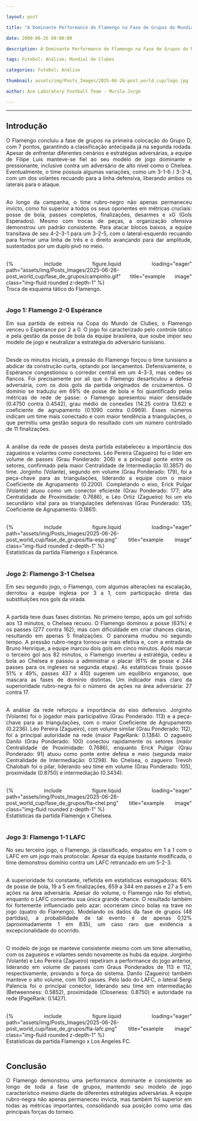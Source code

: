 ```yaml
---

layout: post

title: "A Dominante Performance do Flamengo na Fase de Grupos do Mundial de Clubes"

date: 2000-06-26 00:00:00

description: A Dominante Performance do Flamengo na Fase de Grupos do Mundial de Clubes

tags: Futebol; Análise; Mundial de Clubes

categories: Futebol; Análise

thumbnail: assets/img/Posts_Images/2025-06-26-post_world_cup/logo.jpg

author: Ace Laboratory Football Team - Murilo Jorge

---
```


---


<h2> <b> Introdução </b></h2>

<div style="text-align: justify">

O Flamengo concluiu a fase de grupos na primeira colocação do Grupo D, com 7 pontos, garantindo a classificação antecipada já na segunda rodada. Apesar de enfrentar diferentes cenários e estratégias adversárias, a equipe de Filipe Luís manteve-se fiel ao seu modelo de jogo dominante e pressionante, inclusive contra um adversário de alto nível como o Chelsea. Eventualmente, o time possuía algumas variações, como um 3-1-6 / 3-3-4, com um dos volantes recuando para a linha defensiva, liberando ambos os laterais para o ataque. <br/><br/>

Ao longo da campanha, o time rubro-negro não apenas permaneceu invicto, como foi superior a todos os seus oponentes em métricas cruciais: posse de bola, passes completos, finalizações, desarmes e xG (Gols Esperados). Mesmo com trocas de peças, a organização ofensiva demonstrou um padrão consistente. Para atacar blocos baixos, a equipe transitava de seu 4-2-3-1 para um 3-2-5, com o lateral-esquerdo recuando para formar uma linha de três e o direito avançando para dar amplitude, sustentados por um duplo pivô no meio. <br/><br/>

<div class="row">
    <div class="col-sm-6 offset-sm-3 mt-3 mt-md-0">
        {% include figure.liquid loading="eager" path="assets/img/Posts_Images/2025-06-26-post_world_cup/fase_de_grupos/campinho.gif" title="example image" class="img-fluid rounded z-depth-1" %}
    </div>
</div>
<div class="caption">
    Troca de esquema tático do Flamengo. <br/><br/>
</div>

<h3> <b> Jogo 1: Flamengo 2-0 Espérance </b></h3>

Em sua partida de estreia na Copa do Mundo de Clubes, o Flamengo venceu o Espérance por 2 a 0. O jogo foi caracterizado pelo controle tático e pela gestão da posse de bola da equipe brasileira, que soube impor seu modelo de jogo e neutralizar a estratégia do adversário tunisiano. <br/><br/>

Desde os minutos iniciais, a pressão do Flamengo forçou o time tunisiano a abdicar da construção curta, optando por lançamentos. Defensivamente, o Espérance congestionou o corredor central em um 4-3-3, mas cedeu os flancos. Foi precisamente por ali que o Flamengo desarticulou a defesa adversária, com os dois gols da partida originados de cruzamentos. O domínio se traduziu em 69% de posse de bola e foi quantificado pelas métricas de rede de passe: o Flamengo apresentou maior densidade (0.4750 contra 0.4542), grau médio de conexões (14.25 contra 13.62) e coeficiente de agrupamento (0.1090 contra 0.0969). Esses números indicam um time mais conectado e com maior tendência a triangulações, o que permitiu uma gestão segura do resultado com um número controlado de 11 finalizações. <br/><br/>

A análise da rede de passes desta partida estabeleceu a importância dos zagueiros e volantes como conectores. Léo Pereira (Zagueiro) foi o líder em volume de passes (Grau Ponderado: 206) e a principal ponte entre os setores, confirmado pela maior Centralidade de Intermediação (0.3857) do time. Jorginho (Volante), segundo em volume (Grau Ponderado: 179), foi a peça-chave para as triangulações, liderando a equipe com o maior Coeficiente de Agrupamento (0.2200). Completando o eixo, Erick Pulgar (Volante) atuou como um conector eficiente (Grau Ponderado: 177; alta Centralidade de Proximidade: 0.7686), e Léo Ortiz (Zagueiro) foi um elo secundário vital para as triangulações defensivas (Grau Ponderado: 135; Coeficiente de Agrupamento: 0.1861). <br/><br/>

<div class="row">
    <div class="col-sm-7 offset-sm-3 mt-3 mt-md-0">
        {% include figure.liquid loading="eager" path="assets/img/Posts_Images/2025-06-26-post_world_cup/fase_de_grupos/fla-esp.png" title="example image" class="img-fluid rounded z-depth-1" %}
    </div>
</div>
<div class="caption">
    Estatísticas da partida Flamengo x Espérance. <br/><br/>
</div>

<h3> <b> Jogo 2: Flamengo 3-1 Chelsea </b></h3>

Em seu segundo jogo, o Flamengo, com algumas alterações na escalação, derrotou a equipe inglesa por 3 a 1, com participação direta das substituições nos gols da virada. <br/><br/>

A partida teve duas fases distintas. No primeiro tempo, após um gol sofrido aos 13 minutos, o Chelsea recuou. O Flamengo dominou a posse (63%) e os passes (277 contra 162), mas com dificuldade em criar chances claras, resultando em apenas 5 finalizações. O panorama mudou no segundo tempo. A pressão rubro-negra tornou-se mais efetiva e, com a entrada de Bruno Henrique, a equipe marcou dois gols em cinco minutos. Após marcar o terceiro gol aos 82 minutos, o Flamengo inverteu a estratégia, cedeu a bola ao Chelsea e passou a administrar o placar (61% de posse e 244 passes para os ingleses na segunda etapa). As estatísticas finais (posse 51% x 49%, passes 437 x 410) sugerem um equilíbrio enganoso, que mascara as fases de domínio distintas. Um indicador mais claro da superioridade rubro-negra foi o número de ações na área adversária: 27 contra 17. <br/><br/>

A análise da rede reforçou a importância do eixo defensivo. Jorginho (Volante) foi o jogador mais participativo (Grau Ponderado: 113) e a peça-chave para as triangulações, com o maior Coeficiente de Agrupamento (0.2236). Léo Pereira (Zagueiro), com volume similar (Grau Ponderado: 112), foi a principal autoridade na rede (maior PageRank: 0.1384). O zagueiro Danilo (Grau Ponderado: 100) conectou rapidamente os setores (maior Centralidade de Proximidade: 0.7686), enquanto Erick Pulgar (Grau Ponderado: 91) atuou como ponte entre defesa e meio (segunda maior Centralidade de Intermediação: 0.1298). No Chelsea, o zagueiro Trevoh Chalobah foi o pilar, liderando seu time em volume (Grau Ponderado: 105), proximidade (0.8750) e intermediação (0.3434). <br/><br/>

<div class="row">
    <div class="col-sm-7 offset-sm-3 mt-3 mt-md-0">
        {% include figure.liquid loading="eager" path="assets/img/Posts_Images/2025-06-26-post_world_cup/fase_de_grupos/fla-chel.png" title="example image" class="img-fluid rounded z-depth-1" %}
    </div>
</div>
<div class="caption">
    Estatísticas da partida Flamengo x Chelsea. <br/><br/>
</div>

<h3> <b> Jogo 3: Flamengo 1-1 LAFC </b></h3>

No seu terceiro jogo, o Flamengo, já classificado, empatou em 1 a 1 com o LAFC em um jogo mais protocolar. Apesar da equipe bastante modificada, o time demonstrou domínio contra um LAFC retrancado em um 5-2-3. <br/><br/>

A superioridade foi constante, refletida em estatísticas esmagadoras: 66% de posse de bola, 19 a 5 em finalizações, 659 a 344 em passes e 27 a 5 em ações na área adversária. Apesar do volume, o Flamengo não foi efetivo, enquanto o LAFC converteu sua única grande chance. O resultado também foi fortemente influenciado pelo azar: ocorreram cinco bolas na trave no jogo (quatro do Flamengo). Modelando os dados da fase de grupos (48 partidas), a probabilidade de tal evento é de apenas 0,12% (aproximadamente 1 em 835), um caso raro que evidencia a excepcionalidade do ocorrido. <br/><br/>

O modelo de jogo se manteve consistente mesmo com um time alternativo, com os zagueiros e volantes sendo novamente os hubs da equipe. Jorginho (Volante) e Léo Pereira (Zagueiro) repetiram a performance do jogo anterior, liderando em volume de passes com Graus Ponderados de 113 e 112, respectivamente, provando a força do sistema. Danilo (Zagueiro) também manteve o alto volume, com 100 passes. Pelo lado do LAFC, o lateral Sergi Palencia foi o principal conector, liderando seu time em intermediação (Betweenness: 0.5852), proximidade (Closeness: 0.8750) e autoridade na rede (PageRank: 0.1427). <br/><br/>

<div class="row">
    <div class="col-sm-7 offset-sm-3 mt-3 mt-md-0">
        {% include figure.liquid loading="eager" path="assets/img/Posts_Images/2025-06-26-post_world_cup/fase_de_grupos/fla-lafc.png" title="example image" class="img-fluid rounded z-depth-1" %}
    </div>
</div>
<div class="caption">
    Estatísticas da partida Flamengo x Los Angeles FC. <br/><br/>
</div>

<h2> <b> Conclusão </b></h2>

O Flamengo demonstrou uma performance dominante e consistente ao longo de toda a fase de grupos, mantendo seu modelo de jogo característico mesmo diante de diferentes estratégias adversárias. A equipe rubro-negra não apenas permaneceu invicta, mas também foi superior em todas as métricas importantes, consolidando sua posição como uma das principais forças do torneio. <br/><br/>

</div>
